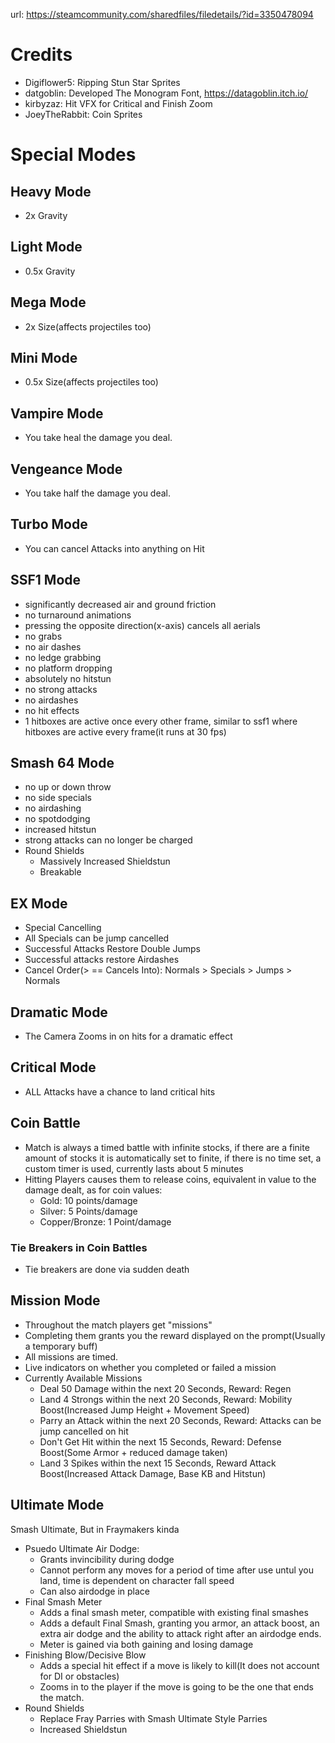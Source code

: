 url: https://steamcommunity.com/sharedfiles/filedetails/?id=3350478094
# Credits
- Digiflower5: Ripping Stun Star Sprites
- datgoblin: Developed The Monogram Font, https://datagoblin.itch.io/
- kirbyzaz: Hit VFX for Critical and Finish Zoom
- JoeyTheRabbit: Coin Sprites

# Special Modes

## Heavy Mode
- 2x Gravity

## Light Mode
- 0.5x Gravity

## Mega Mode
- 2x Size(affects projectiles too)

## Mini Mode
- 0.5x Size(affects projectiles too)

## Vampire Mode
- You take heal the damage you deal.

## Vengeance Mode
- You take half the damage you deal.

## Turbo Mode
- You can cancel Attacks into anything on Hit

## SSF1 Mode
- significantly decreased air and ground friction
- no turnaround animations
- pressing the opposite direction(x-axis) cancels all aerials
- no grabs
- no air dashes
- no ledge grabbing
- no platform dropping
- absolutely no hitstun
- no strong attacks
- no airdashes
- no hit effects
- 1 hitboxes are active once every other frame, similar to ssf1 where hitboxes are active every frame(it runs at 30 fps)

## Smash 64 Mode
- no up or down throw
- no side specials
- no airdashing
- no spotdodging
- increased hitstun
- strong attacks can no longer be charged
- Round Shields
  - Massively Increased Shieldstun
  - Breakable
  
## EX Mode
- Special Cancelling
- All Specials can be jump cancelled
- Successful Attacks Restore Double Jumps
- Successful attacks restore Airdashes
- Cancel Order(> == Cancels Into): Normals > Specials > Jumps > Normals

## Dramatic Mode
- The Camera Zooms in on hits for a dramatic effect

## Critical Mode
- ALL Attacks have a chance to land critical hits

## Coin Battle
- Match is always a timed battle with infinite stocks, if there are a finite amount of stocks it is automatically set to finite, if there is no time set, a custom timer is used, currently lasts about 5 minutes
- Hitting Players causes them to release coins, equivalent in value to the damage dealt, as for coin values:
   - Gold: 10 points/damage
   - Silver: 5 Points/damage
   - Copper/Bronze: 1 Point/damage
### Tie Breakers in Coin Battles
- Tie breakers are done via sudden death


## Mission Mode
- Throughout the match players get "missions"
- Completing them grants you the reward displayed on the prompt(Usually a temporary buff)
- All missions are timed.
- Live indicators on whether you completed or failed a mission
- Currently Available Missions
  - Deal 50 Damage within the next 20 Seconds, Reward: Regen
  - Land 4 Strongs within  the next 20 Seconds, Reward: Mobility Boost(Increased Jump Height + Movement Speed)
  - Parry an Attack within the next 20 Seconds,  Reward: Attacks can be jump cancelled on hit
  - Don't Get Hit within the next 15 Seconds, Reward: Defense Boost(Some Armor + reduced damage taken)
  - Land 3 Spikes within the next 15 Seconds, Reward Attack Boost(Increased Attack Damage, Base KB and Hitstun)


## Ultimate Mode
Smash Ultimate, But in Fraymakers kinda
- Psuedo Ultimate Air Dodge:
  - Grants invincibility during dodge
  - Cannot perform any moves for a period of time after use untul you land, time is dependent on character fall speed
  - Can also airdodge in place
- Final Smash Meter
  - Adds a final smash meter, compatible with existing final smashes
  - Adds a default Final Smash, granting you armor, an attack boost, an extra air dodge and the ability to attack right after an airdodge ends.
  - Meter is gained via both gaining and losing damage
- Finishing Blow/Decisive Blow
  - Adds a special hit effect if a move is likely to kill(It does not account for DI or obstacles)
  - Zooms in to the player if the move is going to be the one that ends the match.
- Round Shields
  - Replace Fray Parries with Smash Ultimate Style Parries
  - Increased Shieldstun


